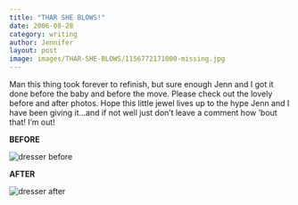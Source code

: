 ```yaml
---
title: "THAR SHE BLOWS!"
date: 2006-08-28
category: writing
author: Jennifer
layout: post
image: images/THAR-SHE-BLOWS/1156772171000-missing.jpg
---
```


Man this thing took forever to refinish, but sure enough Jenn and I got it done before the baby and before the move. Please check out the lovely before and after photos. Hope this little jewel lives up to the hype Jenn and I have been giving it&#8230;and if not well just don&#8217;t leave a comment how &#8217;bout that! I&#8217;m out!

**BEFORE**

![dresser before](/te2006/assets/images/THAR-SHE-BLOWS/1156772171000-missing.jpg)

**AFTER**

![dresser after](/te2006/assets/images/THAR-SHE-BLOWS/1156772321000-missing.jpg)
